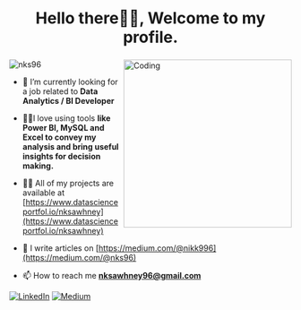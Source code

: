 <h1 align="center">Hello there👋🏼, Welcome to my profile.</h1>
<h3 align="center">
  </h3>
<img align="right" alt="Coding" width="300" src="https://www.paliwalwebservices.com/assets/img/data-entry.gif">


<p align="left"> <img src="https://komarev.com/ghpvc/?username=nks96&label=Profile%20views&color=0e75b6&style=flat" alt="nks96" /> </p>  



- 🌱 I’m currently looking for a job related to **Data Analytics / BI Developer**

- 👨‍💻I love using tools **like Power BI, MySQL and Excel to convey my analysis and bring useful insights for decision making.**

- 👨‍💻 All of my projects are available at [https://www.datascienceportfol.io/nksawhney](https://www.datascienceportfol.io/nksawhney)

- 📝 I write articles on [https://medium.com/@nikk996](https://medium.com/@nks96)

- 📫 How to reach me **nksawhney96@gmail.com**


[![LinkedIn](https://img.shields.io/badge/LinkedIn-%230077B5.svg?logo=linkedin&logoColor=white)](https://linkedin.com/in/https://www.linkedin.com/in/nikhilsawhney96/) [![Medium](https://img.shields.io/badge/Medium-12100E?logo=medium&logoColor=white)](https://medium.com/@https://medium.com/@nks96) 














<!-- Proudly created with GPRM ( https://gprm.itsvg.in ) -->
